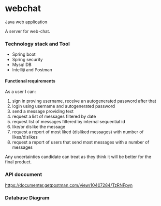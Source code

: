 # webchat

Java web application

A server for web-chat. 

### Technology stack and Tool
- Spring boot 
- Spring security
- Mysql DB
- Intelliji and Postman

#### Functional requirements

As a user I can:
1. sign in proving username, receive an autogenerated password after that
2. login using username and autogenerated password
3. send a message providing text 
4. request a list of messages filtered by date
5. request list of messages filtered by internal sequential id
6. like/or dislike the message
7. request a report of most liked (disliked messages) with number of likes/dislikes
8. request a report of users that send most messages with a number of messages

Any uncertainties candidate can treat as they think it will be better for the final product.

### API doccument

https://documenter.getpostman.com/view/10407284/TzRNFpyn

### Database Diagram
